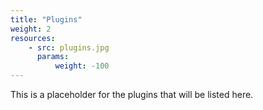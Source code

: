 ```yaml
---
title: "Plugins"
weight: 2 
resources:
    - src: plugins.jpg
      params:
          weight: -100
---
```


This is a placeholder for the plugins that will be listed here.
